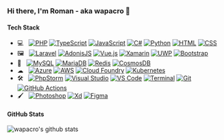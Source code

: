 ### Hi there, I'm Roman - aka wapacro 👋

#### Tech Stack

- 💻 &nbsp;
  [![PHP](https://img.shields.io/badge/-PHP-8892BF?style=for-the-badge&logo=php&logoColor=4F5B93)](https://php.net)
  [![TypeScript](https://img.shields.io/badge/-TypeScript-007ACC?style=for-the-badge&logo=typescript&logoColor=ffffff)](https://www.typescriptlang.org)
  [![JavaScript](https://img.shields.io/badge/-JavaScript-F7DF1E?style=for-the-badge&logo=javascript&logoColor=333333)](https://developer.mozilla.org/en-US/docs/Web/JavaScript)
  [![C#](https://img.shields.io/badge/-C--Sharp-239120?style=for-the-badge&logo=c-sharp&logoColor=ffffff)](https://docs.microsoft.com/en-us/dotnet/csharp)
  [![Python](https://img.shields.io/badge/-Python-3776AB?style=for-the-badge&logo=python&logoColor=ffffff)](https://www.python.org)
  [![HTML](https://img.shields.io/badge/-HTML-E34F26?style=for-the-badge&logo=html5&logoColor=ffffff)](https://developer.mozilla.org/en-US/docs/Web/Guide/HTML/HTML5)
  [![CSS](https://img.shields.io/badge/-CSS-1572B6?style=for-the-badge&logo=css3&logoColor=ffffff)](https://developer.mozilla.org/en-US/docs/Web/CSS)
- 🖼 &nbsp;
  [![Laravel](https://img.shields.io/badge/-Laravel-FF2D20?style=for-the-badge&logo=laravel&logoColor=ffffff)](https://laravel.com)
  [![AdonisJS](https://img.shields.io/badge/-AdonisJS-220052?style=for-the-badge&logo=adonisjs&logoColor=ffffff)](https://adonisjs.com)
  [![Vue.js](https://img.shields.io/badge/-Vue.js-4FC08D?style=for-the-badge&logo=vue.js&logoColor=ffffff)](https://vuejs.org)
  [![Xamarin](https://img.shields.io/badge/-Xamarin-3498DB?style=for-the-badge&logo=xamarin&logoColor=ffffff)](https://dotnet.microsoft.com/apps/xamarin)
  [![UWP](https://img.shields.io/badge/-UWP-0078d7?style=for-the-badge&logo=windows&logoColor=ffffff)](https://docs.microsoft.com/en-us/windows/uwp/get-started/universal-application-platform-guide)
  [![Bootstrap](https://img.shields.io/badge/-Bootstrap-563D7C?style=for-the-badge&logo=bootstrap&logoColor=ffffff)](https://getbootstrap.com)
- 💾 &nbsp;
  [![MySQL](https://img.shields.io/badge/-MySQL-4479A1?style=for-the-badge&logo=mysql&logoColor=ffffff)](https://www.mysql.com)
  [![MariaDB](https://img.shields.io/badge/-MariaDB-003545?style=for-the-badge&logo=mariadb&logoColor=ffffff)](https://mariadb.org)
  [![Redis](https://img.shields.io/badge/-Redis-DC382D?style=for-the-badge&logo=redis&logoColor=ffffff)](https://redis.io)
  [![CosmosDB](https://img.shields.io/badge/-CosmosDB-0089D6?style=for-the-badge&logo=microsoft-azure&logoColor=ffffff)](https://azure.microsoft.com/en-us/services/cosmos-db)
- ☁ &nbsp;
  [![Azure](https://img.shields.io/badge/-Azure-0089D6?style=for-the-badge&logo=microsoft-azure&logoColor=ffffff)](https://azure.microsoft.com)
  [![AWS](https://img.shields.io/badge/-AWS-232F3E?style=for-the-badge&logo=amazon-aws&logoColor=ffffff)](https://aws.amazon.com)
  [![Cloud Foundry](https://img.shields.io/badge/-Cloud%20Foundry-0066CC?style=for-the-badge&logo=cloudfoundry&logoColor=ffffff)](https://www.cloudfoundry.org)
  [![Kubernetes](https://img.shields.io/badge/-Kubernetes-326CE5?style=for-the-badge&logo=kubernetes&logoColor=ffffff)](https://kubernetes.io)
- 🛠 &nbsp;
  [![PhpStorm](https://img.shields.io/badge/-PhpStorm-000000?style=for-the-badge&logo=phpstorm&logoColor=ffffff)](https://www.jetbrains.com/phpstorm)
  [![Visual Studio](https://img.shields.io/badge/-Visual%20Studio-5C2D91?style=for-the-badge&logo=visual-studio&logoColor=fffff)](https://visualstudio.microsoft.com)
  [![VS Code](https://img.shields.io/badge/-VS%20Code-007ACC?style=for-the-badge&logo=visualstudiocode&logoColor=ffffff)](https://code.visualstudio.com)
  [![Terminal](https://img.shields.io/badge/-Terminal-000000?style=for-the-badge&logo=powershell&logoColor=ffffff)](https://github.com/microsoft/terminal)
  [![Git](https://img.shields.io/badge/-Git-F05032?style=for-the-badge&logo=git&logoColor=ffffff)](https://git-scm.com)
  [![GitHub Actions](https://img.shields.io/badge/-GitHub%20Actions-2088FF?style=for-the-badge&logo=github-actions&logoColor=ffffff)](https://github.com/features/actions)
- 🖌 &nbsp;
  [![Photoshop](https://img.shields.io/badge/-Photoshop-31A8FF?style=for-the-badge&logo=adobe-photoshop&logoColor=ffffff)](https://www.adobe.com/products/photoshop.html)
  [![Xd](https://img.shields.io/badge/-Xd-FF26BE?style=for-the-badge&logo=adobe-xd&logoColor=ffffff)](https://www.adobe.com/products/xd.html)
  [![Figma](https://img.shields.io/badge/-Figma-F24E1E?style=for-the-badge&logo=figma&logoColor=ffffff)](https://www.figma.com)

#### GitHub Stats

![wapacro's github stats](https://github-readme-stats.vercel.app/api?username=wapacro&count_private=true&show_icons=true&hide_title=true&include_all_commits=true&theme=transparent)
